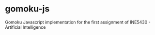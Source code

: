 # gomoku-js
Gomoku Javascript implementation for the first assignment of INE5430 - Artificial Intelligence
